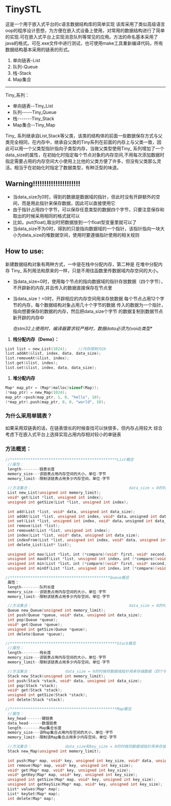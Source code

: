# TinySTL
  这是一个用于嵌入式平台的c语言数据结构库的简单实现
  该库采用了类似高级语言oop的程序设计思想，为方便在嵌入式设备上使用，对常用的数据结构进行了简单的实现.可在嵌入式平台上实现消息队列等常见的应用。方法的命名基本采用了java的格式。可在.exe文件中进行测试，也可使用make工具重新编译代码，所有数据结构基本采用的链表的形式。

  1. 单向链表-List
  2. 队列-Queue
  3. 栈-Stack
  4. Map集合
  ***
  Tiny_系列：
  * 单向链表--Tiny_List
  * 队列-----Tiny_Queue
  * 栈-------Tiny_Stack
  * Map集合--Tiny_Map
  
  Tiny_ 系列继承自List,Stack等父类，该类的结构体的前面一些数据保存方式与父类完全相同，在内存中，继承自父类的Tiny系列在前面的内存上与父类一致，因此可以用一个父类型指针指向子类型内存，当做父类型使用Tiny_ 系列增加了一个data_size的属性，在初始化时指定每个节点对象的内存空间,不用每次添加数据时指定需要占用的内存空间大小使用上比他的父类方便了许多，但没有父类那么灵活。相当于在初始化时指定了数据类型，有种泛型的味道。

## **Warning!!!!!!!!!!!!!!!!!!!!!**
* 当data_size为0时，得到的数据是数据域的指针，但此时没有开辟额外的空间，而是用此指针来保存数据，因此可以直接使用它
* 由于指针占用四个字节，可以保存任意类型的数据四个字节，只要注意保存和取出的时候采用相同的格式就可以
* 比如，put(float),取出时把数据放到一个float型变量里就可以了
* 当data_size不为0时，得到的只是指向数据域的一个指针，该指针指向一块大小为data_size的堆数据空间，使用时要遵循指针使用的相关规则

## How to use:
新建数据结构对象有两种方式，一中是在栈中分配内存，第二种是
在堆中分配内存
Tiny_ 系列用法和原来的一样，只是不用往函数里传数据域内存空间的大小。 

* 当data_size=0时，使用每个节点的指向数据域的指针存放数据（四个字节），不开辟新的内存,并且传入的数据直接保存在节点里

* 当data_size！=0时，开辟相应的内存空间用来存放数据
每个节点占用12个字节的内存，每个数据结构对象占用几十个字节的数据
传入的数据为一个指针，指向想要保存的数据的内存，然后把data_size个字节
的数据复制到数据节点新开辟的内存中

  **在stm32上使用时，编译器要求较严格时，数据data必须为(void*)类型**
1. **栈分配内存（Demo）：**
```c
List list = new_List(1024);     //内存限制为1k
list.addAt(&list, index, data, data_size);
list.removeAt(&list, index);
list.get(&list, index);
list.set(&list, index, data, data_size);
```
1. **堆分配内存**
```c
Map* map_ptr = (Map*)malloc(sizeof(Map));
(*map_ptr) = new_Map(1024);
map_ptr->push(map_ptr, 1, 0, "hello", 10);
(*map_ptr).push(map_ptr, 0, 0, "world", 10);
```
### 为什么采用单链表？
如果采用双链表的话，在链表很长的时候查找可以快很多，但内存占用较大
综合考虑下在嵌入式平台上选择实现占用内存相对较小的单链表

### 方法概览：

```c
//***********************************************List概览
 //属性：
 length--------链表长度
 memory_size---该链表占用内存空间的大小，单位-字节
 memory_limit--限制该链表占用多少内存空间，单位-字节
 
 //方法集合：                                           data_size = 0的时候将数据域指针用来存储数据
 List new_List(unsigned int memory_limit);                                                 //双向链表初始化
 void* get(List *list, unsigned int index);                                                //获取索引处的元素
 unsigned int getSize(List *list, unsigned int index);                                     //获取索引处的元素的大小
 
 int add(List *list, void* data, unsigned int data_size);                                  //往链表尾部添加数据
 int addAt(List *list, unsigned int index, void* data，unsigned int data_size);            //往链表指定位置添加数据
 int set(List *list, unsigned int index, void* data，unsigned int data_size);              //更新链表指定位置的值
 int remove(List *list);                                                                   //删除链表尾部的数据
 int removeAt(List *list, unsigned int index);                                             //删除链表指定位置的数据
 int index(List *list, void* data, unsigned int data_size);                                //取得指定元素索引
 int indexFrom(List *list, unsigned int index, void* data, unsigned int data_size);        //从index处开始取得元素索引
 int delete_List(List* list);                                                              //删除整条链表并释放内存空间
 
 unsigned int max(List *list，int (*compare)(void* first, void* second, unsigned int data_size));                         //获取最大元素的索引
 unsigned int maxOf(List *list, unsigned int index，int (*compare)(void* first, void* second, unsigned int data_size));   //获取第index大元素的
 unsigned int min(List *list，int (*compare)(void* first, void* second, unsigned int data_size));                         //获取最小元素的索引
 unsigned int minOf(List *list, unsigned int index，int (*compare)(void* first, void* second, unsigned int data_size));   //获取第index小元素的

//********************************************Queue概览
 属性：
 length--------队列长度
 memory_size---该链表占用内存空间的大小，单位-字节
 memory_limit--限制该链表占用多少内存空间，单位-字节

 //方法集合：                                           data_size = 0的时候将数据域指针用来存储数据（四个字节）
 Queue new_Queue(unsigned int memory_limit);                                                             //队列初始化
 int push(Queue *queue, void* data, unsigned int data_size);                                             //往队列中添加数据
 int pop(Queue *queue);                                                                                  //从队列中弹出数据
 void* get(Queue *queue);                                                                                //获得队列中元素的值
 unsigned int getSize(Queue *queue);                                                                     //获得队列中元素所占内存空间的大小
 int delete(Queue *queue);                                                                               //删除队列

//***********************************************Stack概览
 //属性：
 length--------栈长度
 memory_size---该链表占用内存空间的大小，单位-字节
 memory_limit--限制该链表占用多少内存空间，单位-字节

 //方法集合：               data_size = 0的时候将数据域指针用来存储数据（四个字节），不为0时自动开辟data_size字节大小的空间用来存放数据
 Stack new_Stack(unsigned int memory_limit);                                                             //栈初始化
 int push(Stack *stack, void* data, unsigned int data_size);                                             //往栈中添加数据
 int pop(Stack *stack);                                                                                  //从栈中弹出数据
 void* get(Stack *stack);                                                                                //获得栈中元素的值
 unsigned int getSize(Stack *stack);                                                                     //获得栈中元素所占内存空间的大小
 int delete(Stack *stack);                                                                               //删除栈

//***********************************************Map概览
 //属性：
 key_head-------键链表
 data_head------数值链表
 length--------Map集合长度
 memory_size---该Map集合占用内存空间的大小，单位-字节
 memory_limit--限制该Map集合占用多少内存空间，单位-字节

 //方法集合：               data_size和key_size = 0的时候将数据域指针用来存储数据（四个字节），不为0时自动开辟data_size字节大小的空间用来存放数据
 Stack new_Map(unsigned int memory_limit);                                                 //栈初始化
 
 int push(Map* map, void* key, unsigned int key_size, void* data, unsigned int data_size);      //往Map集合中添加数据
 int remove(Map* map, void* key, unsigned int key_size);                                        //删除key对应的键值对
 void* get(Map* map, void* key, unsigned int key_size);                                         //获得Map键值对应的数据元素指针
 void* getKey(Map* map, void* key, unsigned int key_size);                                      //获得Map数据值对应的键值指针
 unsigned int getSize(Map* map, void* key, unsigned int key_size);                              //获得Map键值对应的元素所占的内存大小
 unsigned int getKeySize(Map* map, void* key, unsigned int key_size);                           //获得Map键对应的元素所占的内存大小
 List* values(Map* map);                                                                        //返回map的值集合，返回类型是一个链表集合
 List* keySet(Map* map);                                                                        //返回map的键值集合，返回类型是一个链表集合
 int delete(Map* map);                                                                          //删除map集合
 